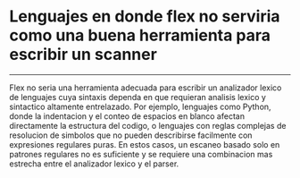 # Lenguajes en donde flex no serviria como una buena herramienta para escribir un scanner
---
Flex no seria una herramienta adecuada para escribir un analizador lexico de lenguajes cuya sintaxis dependa en que requieran analisis lexico y sintactico altamente entrelazado. Por ejemplo, lenguajes como Python, donde la indentacion y el conteo de espacios en blanco afectan directamente la estructura del codigo, o lenguajes con reglas complejas de resolucion de simbolos que no pueden describirse facilmente con expresiones regulares puras. En estos casos, un escaneo basado solo en patrones regulares no es suficiente y se requiere una combinacion mas estrecha entre el analizador lexico y el parser.
